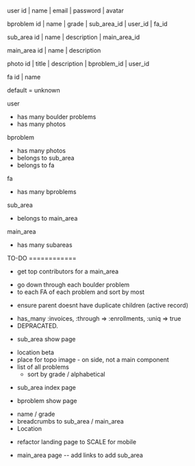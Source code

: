 user
id | name | email | password | avatar

bproblem
id | name | grade | sub_area_id | user_id | fa_id


sub_area
id | name | description | main_area_id

main_area
id | name | description

photo
id | title | description | bproblem_id | user_id

fa
id | name

default = unknown


user
- has many boulder problems
- has many photos

bproblem
- has many photos
- belongs to sub_area
- belongs to fa

fa
- has many bproblems

sub_area
- belongs to main_area

main_area
- has many subareas


TO-DO ============

* get top contributors for a main_area
 - go down through each boulder problem
 - to each FA of each problem and sort by most

* ensure parent doesnt have duplicate children (active record)
- has_many :invoices, :through => :enrollments, :uniq => true
- DEPRACATED.

* sub_area show page
- location beta
- place for topo image - on side, not a main component
- list of all problems
  + sort by grade / alphabetical

* sub_area index page

* bproblem show page
- name / grade
- breadcrumbs to sub_area / main_area
- Location

* refactor landing page to SCALE for mobile

* main_area page -- add links to add sub_area
